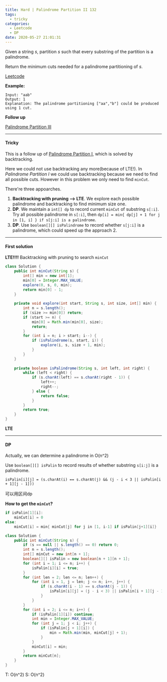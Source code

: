 ```yaml
---
title: Hard | Palindrome Partition II 132	
tags:
  - tricky
categories:
  - Leetcode
  - DP	
date: 2020-05-27 21:01:31
---
```


Given a string *s*, partition *s* such that every substring of the partition is a palindrome.

Return the minimum cuts needed for a palindrome partitioning of *s*.

[Leetcode](https://leetcode.com/problems/palindrome-partitioning-ii/)

<!--more-->

**Example:**

```
Input: "aab"
Output: 1
Explanation: The palindrome partitioning ["aa","b"] could be produced using 1 cut.
```

**Follow up**

[Palindrome Partition III](https://leetcode.com/problems/palindrome-partitioning-iii/)

---

#### Tricky 

This is a follow up of [Palindrome Partition I](https://leetcode.com/problems/palindrome-partitioning/), which is solved by backtracking.

Here we could not use backtracking any more(because of LTE!). In *Palindrome Partition I* we could use backtracking because we need to find all possible cuts. However in this problem we only need to find `minCut`.

There're three appoarches.

1. **Backtracking with pruning —> LTE**. We explore each possible palindrome and backtracking to find minimum size one.
2. **DP**. We maintain a `int[] dp` to record current `minCut` of substring `s[:i]`. Try all possible palindrome in `s[:i]`, then `dp[i] = min{ dp[j] + 1 for j in [1, i] } if s[j:i] is a palindrome`.
3. **DP**. Use `boolean[][] isPalindrome` to record whether `s[j:i]` is a palindrome, which could speed up the approach 2.

---

#### First solution 

**LTE!!!!** Backtracking with pruning to search `minCut`

```java
class Solution {
    public int minCut(String s) {
        int[] min = new int[1];
        min[0] = Integer.MAX_VALUE;
        explore(0, s, 0, min);
        return min[0] - 1;
    }
    
    private void explore(int start, String s, int size, int[] min) {
        int n = s.length();
        if (size >= min[0]) return;
        if (start >= n) {
            min[0] = Math.min(min[0], size);
            return;
        }
        for (int i = n; i > start; i--) {
            if (isPalindrome(s, start, i)) {
                explore(i, s, size + 1, min);
            }
        }
    }
    
    private boolean isPalindrome(String s, int left, int right) {
        while (left < right) {
            if (s.charAt(left) == s.charAt(right - 1)) {
                left++;
                right--;
            } else {
                return false;
            }
        }
        return true;
    }
}
```

**LTE**

---

#### DP

Actually, we can determine a palindrome in O(n^2)

Use `boolean[][] isPalin` to record results of whether substring `s[i:j]` is a palindrome.

`isPalin[i][j] = (s.charAt(i) == s.charAt(j) && (j - i < 3 || isPalin[i + 1][j - 1]))`

可以用区间dp

**How to get the `minCut`?**

```java
if isPalin[1][i]:
	minCut[i] = 0
else:
	minCut[i] = min{ minCut[j] for j in [1, i-1] if isPalin[j+1][i]}
```

```java
class Solution {
    public int minCut(String s) {
        if (s == null || s.length() == 0) return 0;
        int n = s.length();
        int[] minCut = new int[n + 1];
        boolean[][] isPalin = new boolean[n + 1][n + 1];
        for (int i = 1; i <= n; i++) {
            isPalin[i][i] = true;
        }
        for (int len = 2; len <= n; len++) {
            for (int i = 1, j = len; j <= n; i++, j++) {
                if (s.charAt(i - 1) == s.charAt(j - 1)) {
                    isPalin[i][j] = (j - i < 3) || isPalin[i + 1][j - 1];
                }
            }
        }
        for (int i = 2; i <= n; i++) {
            if (isPalin[1][i]) continue;
            int min = Integer.MAX_VALUE;
            for (int j = 1; j < i; j++) {
                if (isPalin[j + 1][i]) {
                    min = Math.min(min, minCut[j] + 1);
                }
            }
            minCut[i] = min;
        }
        return minCut[n];
    }
}
```

T: O(n^2)		S: O(n^2)


